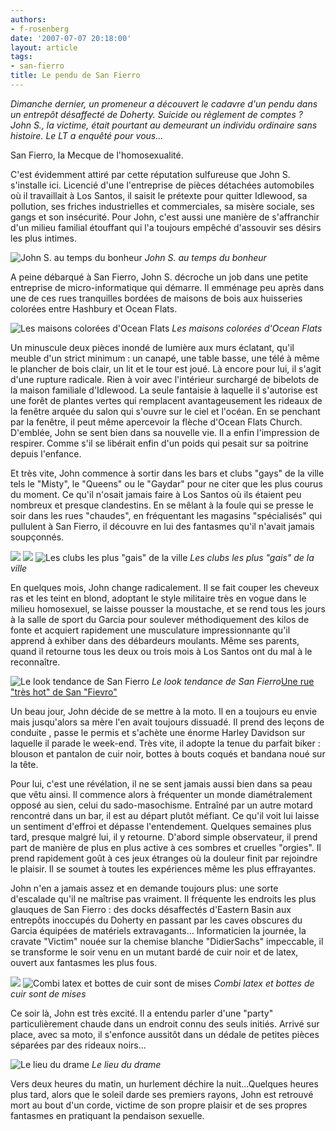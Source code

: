 ```yaml
---
authors:
- f-rosenberg
date: '2007-07-07 20:18:00'
layout: article
tags:
- san-fierro
title: Le pendu de San Fierro
---
```



_Dimanche dernier, un promeneur a découvert le cadavre d'un pendu dans un entrepôt désaffecté de Doherty. Suicide ou règlement de comptes ? John S., la victime, était pourtant au demeurant un individu ordinaire sans histoire. Le LT a enquêté pour vous..._

San Fierro, la Mecque de l'homosexualité.

C'est évidemment attiré par cette réputation sulfureuse que John S. s'installe ici. Licencié d'une l'entreprise de pièces détachées automobiles où il travaillait à Los Santos, il saisit le prétexte pour quitter Idlewood, sa pollution, ses friches industrielles et commerciales, sa misère sociale, ses gangs et son insécurité. Pour John, c'est aussi une manière de s'affranchir d'un milieu familial étouffant qui l'a toujours empêché d'assouvir ses désirs les plus intimes.

![John S. au temps du bonheur](/content/images/2016/07/John_S.jpg)
_John S. au temps du bonheur_

A peine débarqué à San Fierro, John S. décroche un job dans une petite entreprise de micro-informatique qui démarre. Il emménage peu après dans une de ces rues tranquilles bordées de maisons de bois aux huisseries colorées entre Hashbury et Ocean Flats.

![Les maisons colorées d'Ocean Flats](/content/images/2016/07/Ocean_flats.jpg)
_Les maisons colorées d'Ocean Flats_

Un minuscule deux pièces inondé de lumière aux murs éclatant, qu'il meuble d'un strict minimum : un canapé, une table basse, une télé à même le plancher de bois clair, un lit et le tour est joué. Là encore pour lui, il s'agit d'une rupture radicale. Rien à voir avec l'intérieur surchargé de bibelots de la maison familiale d'Idlewood. La seule fantaisie à laquelle il s'autorise est une forêt de plantes vertes qui remplacent avantageusement les rideaux de la fenêtre arquée du salon qui s'ouvre sur le ciel et l'océan. En se penchant par la fenêtre, il peut même apercevoir la flèche d'Ocean Flats Church. D'emblée, John se sent bien dans sa nouvelle vie. Il a enfin l'impression de respirer. Comme s'il se libérait enfin d'un poids qui pesait sur sa poitrine depuis l'enfance.

Et très vite, John commence à sortir dans les bars et clubs "gays" de la ville tels le "Misty", le "Queens" ou le "Gaydar" pour ne citer que les plus courus du moment. Ce qu'il n'osait jamais faire à Los Santos où ils étaient peu nombreux et presque clandestins. En se mêlant à la foule qui se presse le soir dans les rues "chaudes", en fréquentant les magasins "spécialisés" qui pullulent à San Fierro, il découvre en lui des fantasmes qu'il n'avait jamais soupçonnés.

![](/content/images/2016/07/GaystationSF.jpg)
![](/content/images/2016/07/SF_mysty.jpg)
![Les clubs les plus "gais" de la ville](/content/images/2016/07/Queens_SF.jpg)
_Les clubs les plus "gais" de la ville_

En quelques mois, John change radicalement. Il se fait couper les cheveux ras et les teint en blond, adoptant le style militaire très en vogue dans le milieu homosexuel, se laisse pousser la moustache, et se rend tous les jours à la salle de sport du Garcia pour soulever méthodiquement des kilos de fonte et acquiert rapidement une musculature impressionnante qu'il apprend à exhiber dans des débardeurs moulants. Même ses parents, quand il retourne tous les deux ou trois mois à Los Santos ont du mal à le reconnaître.

![Le look tendance de San Fierro](/content/images/2016/07/John_S__militaire.jpg)
_Le look tendance de San Fierro_[Une rue "très hot" de San "Fievro"](/content/images/2016/07/SF_rues_chaudes.jpg)

Un beau jour, John décide de se mettre à la moto. Il en a toujours eu envie mais jusqu'alors sa mère l'en avait toujours dissuadé. Il prend des leçons de conduite , passe le permis et s'achète une énorme Harley Davidson sur laquelle il parade le week-end. Très vite, il adopte la tenue du parfait biker : blouson et pantalon de cuir noir, bottes à bouts coqués et bandana noué sur la tête.

Pour lui, c'est une révélation, il ne se sent jamais aussi bien dans sa peau que vêtu ainsi. Il commence alors à fréquenter un monde diamétralement opposé au sien, celui du sado-masochisme. Entraîné par un autre motard rencontré dans un bar, il est au départ plutôt méfiant. Ce qu'il voit lui laisse un sentiment d'effroi et dépasse l'entendement. Quelques semaines plus tard, presque malgré lui, il y retourne. D'abord simple observateur, il prend part de manière de plus en plus active à ces sombres et cruelles "orgies". Il prend rapidement goût à ces jeux étranges où la douleur finit par rejoindre le plaisir. Il se soumet à toutes les expériences même les plus effrayantes.

John n'en a jamais assez et en demande toujours plus: une sorte d'escalade qu'il ne maîtrise pas vraiment. Il fréquente les endroits les plus glauques de San Fierro : des docks désaffectés d'Eastern Basin aux entrepôts inoccupés du Doherty en passant par les caves obscures du Garcia équipées de matériels extravagants... Informaticien la journée, la cravate "Victim" nouée sur la chemise blanche "DidierSachs" impeccable, il se transforme le soir venu en un mutant bardé de cuir noir et de latex, ouvert aux fantasmes les plus fous.

![](/content/images/2016/07/Latexx.jpg)
![Combi latex et bottes de cuir sont de mises](/content/images/2016/07/Domina.jpg)
_Combi latex et bottes de cuir sont de mises_

Ce soir là, John est très excité. Il a entendu parler d'une "party" particulièrement chaude dans un endroit connu des seuls initiés. Arrivé sur place, avec sa moto, il s'enfonce aussitôt dans un dédale de petites pièces séparées par des rideaux noirs...

![Le lieu du drame](/content/images/2016/07/Glauques.jpg)
_Le lieu du drame_

Vers deux heures du matin, un hurlement déchire la nuit...Quelques heures plus tard, alors que le soleil darde ses premiers rayons, John est retrouvé mort au bout d'un corde, victime de son propre plaisir et de ses propres fantasmes en pratiquant la pendaison sexuelle.